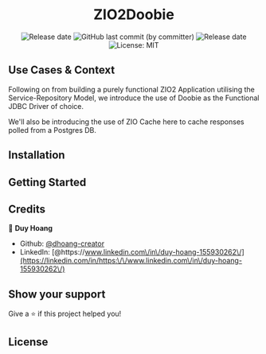 <div align="center">

# ZIO2Doobie


<img alt="Release date" src="https://img.shields.io/badge/release date-may 2023-red">
<img alt="GitHub last commit (by committer)" src="https://img.shields.io/github/last-commit/dhoang-creator/ZIO2Doobie">
<img alt="Release date" src="https://img.shields.io/badge/dependenices-to upate-blue">
<img alt="License: MIT" src="https://img.shields.io/badge/License-MIT-yellow.svg" />

</div>

## Use Cases & Context

Following on from building a purely functional ZIO2 Application utilising the Service-Repository Model, we introduce the use of Doobie as the Functional JDBC Driver of choice. 

We'll also be introducing the use of ZIO Cache here to cache responses polled from a Postgres DB. 

## Installation

## Getting Started
  
## Credits
  
👤 **Duy Hoang**

* Github: [@dhoang-creator](https://github.com/dhoang-creator)
* LinkedIn: [@https:\/\/www.linkedin.com\/in\/duy-hoang-155930262\/](https://linkedin.com/in/https:\/\/www.linkedin.com\/in\/duy-hoang-155930262\/)
  
## Show your support
  
Give a ⭐️ if this project helped you!

## License
